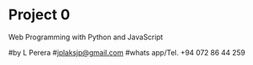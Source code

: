 # Project 0

Web Programming with Python and JavaScript

#by L Perera
#jplaksjp@gmail.com
#whats app/Tel. +94 072 86 44 259
